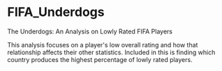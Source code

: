 # FIFA_Underdogs

The Underdogs:
An Analysis on Lowly Rated FIFA Players

This analysis focuses on a player's low overall rating and how that relationship affects their other statistics. Included in this is finding which country produces the highest percentage of lowly rated players.
